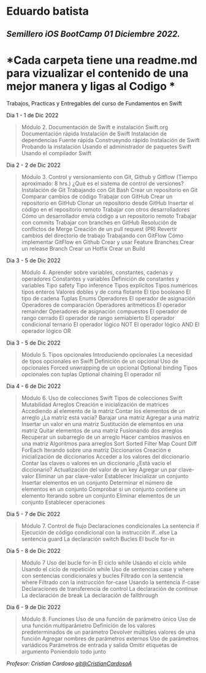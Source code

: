 # Eduardo batista

## *Semillero iOS BootCamp 01 Diciembre 2022.*

# *Cada carpeta tiene una readme.md para vizualizar el contenido de una mejor manera y ligas al Codigo *


Trabajos, Practicas y Entregables del curso de Fundamentos en Swift

Dia 1 - 1 de Dic 2022
  > Módulo 2. Documentación de Swift e instalación Swift.org
      Documentación rápida
      Instalación de Swift
      Instalación de dependencias
      Fuente rápida
      Construeyndo rápido
      Instalación de Swift
      Probando la instalación
      Usando el administrador de paquetes Swift
      Usando el compilador Swift
      
Dia 2 - 2 de Dic 2022
> Módulo 3. Control y versionamiento con Git, Github y Gitflow (Tiempo aproximado: 8 hrs.)
      ¿Qué es el sistema de control de versiones?
      Instalación de Git
      Trabajando con Git Bash
      Crear un repositorio en Git
      Comparar cambios de código
      Trabajar con GitHub
      Crear un repositorio en GitHub
      Clonar un repositorio desde GitHub
      Insertar el código en el repositorio remoto
      Trabajar con otros desarrolladores
      Cómo un desarrollador envía código a un repositorio remoto
      Trabajar con commits
      Trabajar con branches en GitHub
      Resolución de conflictos de Merge
      Creación de un pull request (PR)
      Revertir cambios del directorio de trabajo
      Trabajando con GitFlow
      Cómo implementar GitFlow en Github
      Crear y usar Feature Branches
      Crear un release Branch
      Crear un Hotfix
      Crear un Build
      
Dia 3 - 5 de Dic 2022
> Módulo 4. Aprender sobre variables, constantes, cadenas y operadores Constantes y variables
      Definición de constantes y variables
      Tipo safety
      Tipo inference
      Tipos explícitos
      Tipos numéricos
      tipos enteros
      Valores dobles y de coma flotante
      El tipo booleano
      El tipo de cadena
      Tuplas
      Enums
      Operadores
      El operador de asignación
      Operadores de comparación
      Operadores aritméticos
      El operador remainder
      Operadores de asignación compuestos
      El operador de rango cerrado
      El operador de rango semiabierto
      El operador condicional ternario
      El operador lógico NOT
      El operador lógico AND
      El operador lógico OR
      
Dia 3 - 5 de Dic 2022
> Módulo 5. Tipos opcionales
    Introduciendo opcionales
    La necesidad de tipos opcionales en Swift Definición de un opcional
    Uso de opcionales
    Forced unwrapping de un opcional Optional binding
    Tipos opcionales con tuplas
    Optional chaining
    El operador nil

Dia 4 - 6 de Dic 2022
> Módulo 6. Uso de colecciones Swift Tipos de colecciones Swift Mutabilidad Arreglos
      Creación e inicialización de matrices
      Accediendo al elemento de la matriz
      Contar los elementos de un arreglo
      ¿La matriz está vacía?
       Barajar una matriz
      Agregar a una matriz
      Insertar un valor en una matriz
      Sustitución de elementos en una matriz
      Quitar elementos de una matriz
      Fusionando dos arreglos
      Recuperar un subarreglo de un arreglo
      Hacer cambios masivos en una matriz
      Algoritmos para arreglos
      Sort
      Sorted
      Filter
      Map
      Count
      Diff
      ForEach
      Iterando sobre una matriz
      Diccionarios
      Creación e inicialización de diccionarios
      Acceder a los valores del diccionario
      Contar las claves o valores en un diccionario
      ¿Está vacío el diccionario?
      Actualización del valor de un key
      Agregar un par clave-valor
      Eliminar un par clave-valor
      Establecer
      Inicializar un conjunto
      Insertar elementos en un conjunto
      Determinar el número de elementos en un conjunto
      Comprobar si un conjunto contiene un elemento
      Iterando sobre un conjunto
      Eliminar elementos de un conjunto
      Establecer operaciones
      
Dia 5 - 7 de Dic 2022
> Módulo 7. Control de flujo
    Declaraciones condicionales
    La sentencia if
    Ejecución de código condicional con la instrucción if...else La sentencia guard
    La declaración switch
    Bucles
    El bucle for-in

Dia 5 - 8 de Dic 2022
> Módulo 7 Uso del bucle for-in
      El ciclo while
      Usando el ciclo while
      Usando el ciclo de repetición while
      Uso de sentencias case y where con sentencias condicionales y
      bucles
      Filtrado con la sentencia where
      Filtrado con la instrucción for-case
      Usando la sentencia if-case
      Declaraciones de transferencia de control
      La declaración de continue
      La declaración de break
      La declaración de fallthrough

Dia 6 - 9 de Dic 2022
> Módulo 8. Funciones
    Uso de una función de parámetro único
    Uso de una función multiparámetro
    Definición de los valores predeterminados de un parámetro Devolver múltiples valores de una función
    Agregar nombres de parámetros externos
    Uso de parámetros variádicos
    Parámetros de entrada y salida
    Omitir etiquetas de argumento
    Poniendolo todo junto

*Profesor: Cristian Cardoso [git@CristianCardosoA](https://github.com/CristianCardosoA)*
